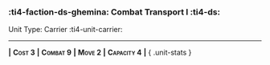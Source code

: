 ### :ti4-faction-ds-ghemina: **Combat Transport I** :ti4-ds:

Unit Type: Carrier :ti4-unit-carrier:

---

__|__ <span style="font-variant:small-caps;white-space: nowrap;">**Cost 3**</span> __|__ <span style="font-variant:small-caps;white-space: nowrap;">**Combat 9**</span> __|__ <span style="font-variant:small-caps;white-space: nowrap;">**Move 2**</span> __|__ <span style="font-variant:small-caps;white-space: nowrap;">**Capacity 4**</span> __|__
{ .unit-stats }
